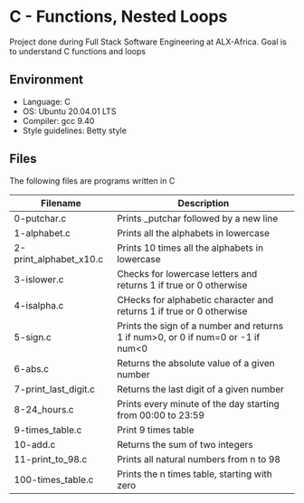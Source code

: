 # C - Functions, Nested Loops
Project done during Full Stack Software Engineering at ALX-Africa. Goal is to understand C functions and loops

## Environment
* Language: C
* OS: Ubuntu 20.04.01 LTS
* Compiler: gcc 9.40
* Style guidelines: Betty style

## Files
The following files are programs written in C

Filename | Description
--- | ---
0-putchar.c | Prints _putchar followed by a new line
1-alphabet.c | Prints all the alphabets in lowercase
2-print_alphabet_x10.c | Prints 10 times all the alphabets in lowercase
3-islower.c | Checks for lowercase letters and returns 1 if true or 0 otherwise
4-isalpha.c | CHecks for alphabetic character and returns 1 if true or 0 otherwise
5-sign.c | Prints the sign of a number and returns 1 if num>0, or 0 if num=0 or -1 if num<0
6-abs.c | Returns the absolute value of a given number
7-print_last_digit.c | Returns the last digit of a given number
8-24_hours.c | Prints every minute of the day starting from 00:00 to 23:59
9-times_table.c | Print 9 times table
10-add.c | Returns the sum of two integers
11-print_to_98.c | Prints all natural numbers from n to 98
100-times_table.c | Prints the n times table, starting with zero
